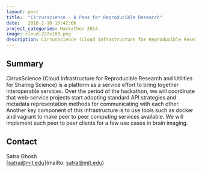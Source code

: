 ```yaml
---
layout: post
title:  "Cirrusscience - A Paas for Reproducible Research"
date:   2016-1-10 10:42:06
project_categories: Hackathon 2014
image: cloud-222x180.png
description: CirrusScience (Cloud Infrastructure for Reproducible Research and Utilities for Sharing Science) is a platform as a service effort to bring together interoperable services.
---
```

## Summary
CirrusScience (Cloud Infrastructure for Reproducible Research and Utilities for Sharing Science) is a platform as a service effort to bring together interoperable services. Over the period of the hackathon, we will coordinate that web-service projects start adopting standard API strategies and metadata representation methods for communicating with each other. Another key component of this infrastructure is to use tools such as docker and vagrant to make peer to peer computing services available. We will implement such peer to peer clients for a few use cases in brain imaging.


## Contact  
Satra Ghosh  
[satra@mit.edu](mailto: satra@mit.edu)     
